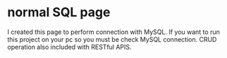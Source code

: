 # normal SQL page

I created this page to perform connection with MySQL.
If you want to run this project on your pc so you must be check MySQL connection.
CRUD operation also included with RESTful APIS.

